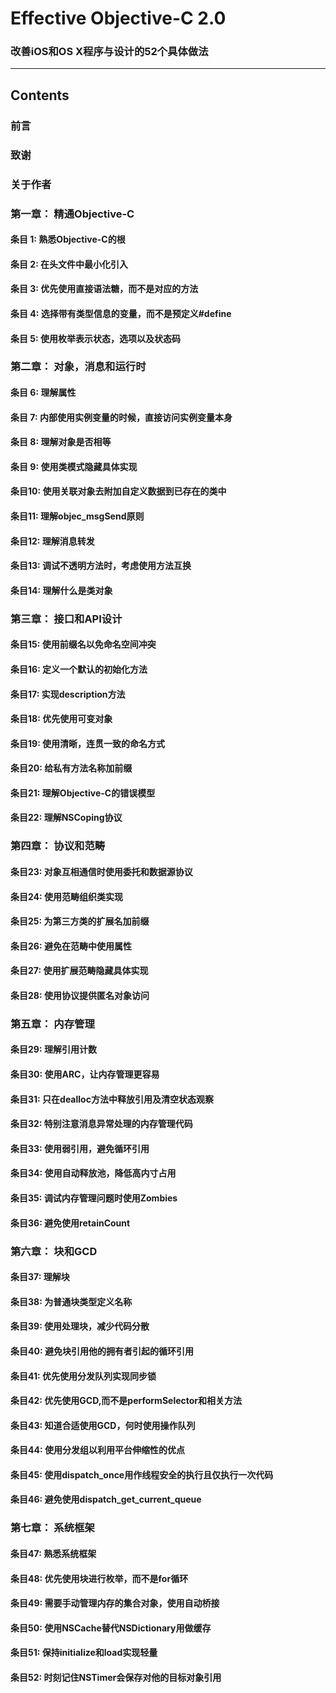 # Effective Objective-C 2.0
### 改善iOS和OS X程序与设计的52个具体做法

---------------------------------------------------------------

## Contents

### 前言

### 致谢

### 关于作者

### 第一章： 精通Objective-C

#### 条目 1: 熟悉Objective-C的根
#### 条目 2: 在头文件中最小化引入
#### 条目 3: 优先使用直接语法糖，而不是对应的方法
#### 条目 4: 选择带有类型信息的变量，而不是预定义#define
#### 条目 5: 使用枚举表示状态，选项以及状态码


### 第二章： 对象，消息和运行时

#### 条目 6: 理解属性
#### 条目 7: 内部使用实例变量的时候，直接访问实例变量本身
#### 条目 8: 理解对象是否相等
#### 条目 9: 使用类模式隐藏具体实现
#### 条目10: 使用关联对象去附加自定义数据到已存在的类中
#### 条目11: 理解objec_msgSend原则
#### 条目12: 理解消息转发
#### 条目13: 调试不透明方法时，考虑使用方法互换
#### 条目14: 理解什么是类对象


### 第三章： 接口和API设计

#### 条目15: 使用前缀名以免命名空间冲突
#### 条目16: 定义一个默认的初始化方法
#### 条目17: 实现description方法
#### 条目18: 优先使用可变对象
#### 条目19: 使用清晰，连贯一致的命名方式
#### 条目20: 给私有方法名称加前缀
#### 条目21: 理解Objective-C的错误模型
#### 条目22: 理解NSCoping协议


### 第四章： 协议和范畴

#### 条目23: 对象互相通信时使用委托和数据源协议
#### 条目24: 使用范畴组织类实现
#### 条目25: 为第三方类的扩展名加前缀
#### 条目26: 避免在范畴中使用属性
#### 条目27: 使用扩展范畴隐藏具体实现
#### 条目28: 使用协议提供匿名对象访问


### 第五章： 内存管理

#### 条目29: 理解引用计数
#### 条目30: 使用ARC，让内存管理更容易
#### 条目31: 只在dealloc方法中释放引用及清空状态观察
#### 条目32: 特别注意消息异常处理的内存管理代码
#### 条目33: 使用弱引用，避免循环引用
#### 条目34: 使用自动释放池，降低高内寸占用
#### 条目35: 调试内存管理问题时使用Zombies
#### 条目36: 避免使用retainCount


### 第六章： 块和GCD

#### 条目37: 理解块
#### 条目38: 为普通块类型定义名称
#### 条目39: 使用处理块，减少代码分散
#### 条目40: 避免块引用他的拥有者引起的循环引用
#### 条目41: 优先使用分发队列实现同步锁
#### 条目42: 优先使用GCD,而不是performSelector和相关方法
#### 条目43: 知道合适使用GCD，何时使用操作队列
#### 条目44: 使用分发组以利用平台伸缩性的优点
#### 条目45: 使用dispatch_once用作线程安全的执行且仅执行一次代码
#### 条目46: 避免使用dispatch_get_current_queue



### 第七章： 系统框架

#### 条目47: 熟悉系统框架
#### 条目48: 优先使用块进行枚举，而不是for循环
#### 条目49: 需要手动管理内存的集合对象，使用自动桥接
#### 条目50: 使用NSCache替代NSDictionary用做缓存
#### 条目51: 保持initialize和load实现轻量
#### 条目52: 时刻记住NSTimer会保存对他的目标对象引用
